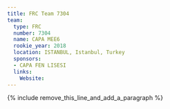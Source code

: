 ```yaml
---
title: FRC Team 7304
team:
  type: FRC
  number: 7304
  name: CAPA MEE6
  rookie_year: 2018
  location: ISTANBUL, Istanbul, Turkey
  sponsors:
  - CAPA FEN LISESI
  links:
    Website:
---
```


{% include remove_this_line_and_add_a_paragraph %}